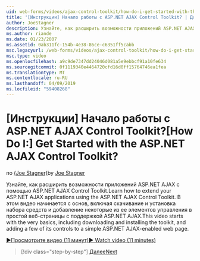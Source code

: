 ```yaml
---
uid: web-forms/videos/ajax-control-toolkit/how-do-i-get-started-with-the-aspnet-ajax-control-toolkit
title: '[Инструкции] Начало работы с ASP.NET AJAX Control Toolkit? | Документы Майкрософт'
author: JoeStagner
description: Узнайте, как расширить возможности приложений ASP.NET AJAX с помощью ASP.NET AJAX Control Toolkit. В этом видео начинается с основ, включая загрузку и...
ms.author: riande
ms.date: 01/23/2007
ms.assetid: 0ab311fc-154b-4e38-86ce-c6351ff5cabb
msc.legacyurl: /web-forms/videos/ajax-control-toolkit/how-do-i-get-started-with-the-aspnet-ajax-control-toolkit
msc.type: video
ms.openlocfilehash: a9c9de7347dd24046d081a5e9ebbcf91a10fe634
ms.sourcegitcommit: 0f1119340e4464720cfd16d0ff15764746ea1fea
ms.translationtype: MT
ms.contentlocale: ru-RU
ms.lasthandoff: 04/09/2019
ms.locfileid: "59408268"
---
```

# <a name="how-do-i-get-started-with-the-aspnet-ajax-control-toolkit"></a><span data-ttu-id="0a801-105">[Инструкции] Начало работы с ASP.NET AJAX Control Toolkit?</span><span class="sxs-lookup"><span data-stu-id="0a801-105">[How Do I:] Get Started with the ASP.NET AJAX Control Toolkit?</span></span>

<span data-ttu-id="0a801-106">по [(Joe Stagner)](https://github.com/JoeStagner)</span><span class="sxs-lookup"><span data-stu-id="0a801-106">by [Joe Stagner](https://github.com/JoeStagner)</span></span>

<span data-ttu-id="0a801-107">Узнайте, как расширить возможности приложений ASP.NET AJAX с помощью ASP.NET AJAX Control Toolkit.</span><span class="sxs-lookup"><span data-stu-id="0a801-107">Learn how to extend your ASP.NET AJAX applications using the ASP.NET AJAX Control Toolkit.</span></span> <span data-ttu-id="0a801-108">В этом видео начинается с основ, включая скачивание и установка набора средств и добавление некоторые из ее элементов управления в простой веб-страницы с поддержкой ASP.NET AJAX.</span><span class="sxs-lookup"><span data-stu-id="0a801-108">This video starts with the very basics, including downloading and installing the toolkit, and adding a few of its controls to a simple ASP.NET AJAX-enabled web page.</span></span>

[<span data-ttu-id="0a801-109">&#9654;Просмотрите видео (11 минут)</span><span class="sxs-lookup"><span data-stu-id="0a801-109">&#9654; Watch video (11 minutes)</span></span>](https://channel9.msdn.com/Blogs/ASP-NET-Site-Videos/how-do-i-get-started-with-the-aspnet-ajax-control-toolkit)

> [!div class="step-by-step"]
> [<span data-ttu-id="0a801-110">Далее</span><span class="sxs-lookup"><span data-stu-id="0a801-110">Next</span></span>](how-do-i-use-the-aspnet-ajax-cascadingdropdown-control-extender.md)
